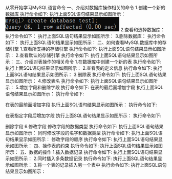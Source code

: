 从零开始学习MySQL语言命令
一、介绍对数据库操作相关的命令
1.创建一个新的数据库
执行命令如下:
执行上面SQL语句结果显示如图所示：
![](https://github.com/chimpanzee123/mysql-test-1/blob/master/1.png?raw=true)
2.查看和选择数据库：
执行命令如下：
执行上面SQL语句结果显示如图所示：
3.删除数据库：
执行命令如下：
执行上面SQL语句结果显示如图所示：
二、如何查看MySQL数据库中的存储引擎
1.查看所支持的存储引擎
执行命令如下:
执行上面SQL语句结果显示如图所示：
2.查看默认的存储引擎
执行命令如下:
执行上面SQL语句结果显示如图所示：
三、介绍对表操作的相关命令
1.在数据库中创建一个新的表
执行命令如下:
执行上面SQL语句结果显示如图所示：
2.查看表的定义信息
执行命令如下:
执行上面SQL语句结果显示如图所示：
3.删除表
执行命令如下:
执行上面SQL语句结果显示如图所示：
4.修改表名
执行命令如下:
执行上面SQL语句结果显示如图所示：
5.增加字段和删除字段
执行命令如下:
在表的最后面增加字段
执行上面SQL语句结果显示如图所示：
执行命令如下:

在表的最前面增加字段
执行上面SQL语句结果显示如图所示：
执行命令如下:

在表指定字段后增加字段
执行上面SQL语句结果显示如图所示：
执行命令如下:

删除字段
6.修改字段
修改字段的数据类型
执行命令如下:
执行上面SQL语句结果显示如图所示：
同时修改字段的名字和数据类型
执行命令如下:
执行上面SQL语句结果显示如图所示：
修改字段的顺序
执行命令如下:
执行上面SQL语句结果显示如图所示：
四、操作表的约束
执行命令如下:
执行上面SQL语句结果显示如图所示：
五、数据的操作
1.插入数据记录
执行命令如下:
执行上面SQL语句结果显示如图所示：
2.同时插入多条数据记录
执行命令如下:
执行上面SQL语句结果显示如图所示：
3.将一个表的记录插入另一个表中
执行命令如下:
执行上面SQL语句结果显示如图所示：
